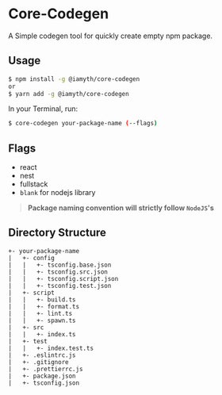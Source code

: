 # **Core-Codegen**

A Simple codegen tool for quickly create empty npm package.

## **Usage**

```bash
$ npm install -g @iamyth/core-codegen
or
$ yarn add -g @iamyth/core-codegen
```

In your Terminal, run:

```bash
$ core-codegen your-package-name (--flags)
```

## Flags

-   react
-   nest
-   fullstack
-   `blank` for nodejs library

> **Package naming convention will strictly follow `NodeJS`'s**

## **Directory Structure**

```
+- your-package-name
|   +- config
|   |   +- tsconfig.base.json
|   |   +- tsconfig.src.json
|   |   +- tsconfig.script.json
|   |   +- tsconfig.test.json
|   +- script
|   |   +- build.ts
|   |   +- format.ts
|   |   +- lint.ts
|   |   +- spawn.ts
|   +- src
|   |   +- index.ts
|   +- test
|   |   +- index.test.ts
|   +- .eslintrc.js
|   +- .gitignore
|   +- .prettierrc.js
|   +- package.json
|   +- tsconfig.json
```
